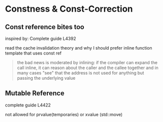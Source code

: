 # Constness & Const-Correction

## Const reference bites too

inspired by: Complete guide L4392

read the cache invalidation theory and why I should prefer
inline function template that uses const ref

> the bad news is moderated by inlining: if the compiler can expand the call inline,
> it can reason about the caller and the callee together and in many cases "see"
> that the address is not used for anything but passing the underlying value

## Mutable Reference

complete guide L4422

not allowed for prvalue(temporaries) or xvalue (std::move)
